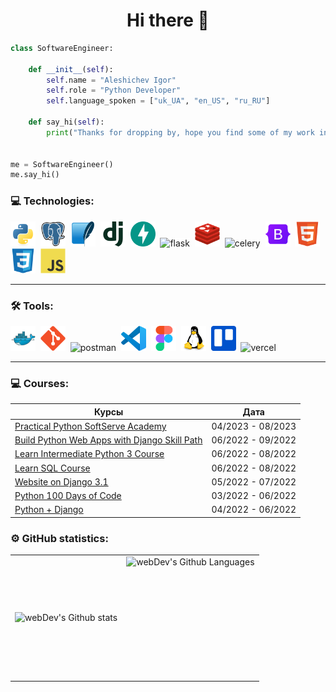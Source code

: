 <h1 align="center">Hi there 👋</h1>


```python
class SoftwareEngineer:

    def __init__(self):
        self.name = "Aleshichev Igor"
        self.role = "Python Developer"
        self.language_spoken = ["uk_UA", "en_US", "ru_RU"]

    def say_hi(self):
        print("Thanks for dropping by, hope you find some of my work interesting.")


me = SoftwareEngineer()
me.say_hi()
```




### 💻 Technologies:

<div>
  <img src="https://github.com/devicons/devicon/blob/master/icons/python/python-original.svg" title="python" alt="python" width="40" height="40"/>&nbsp
  <img src="https://github.com/devicons/devicon/blob/master/icons/postgresql/postgresql-original.svg" title="postgresql" alt="postgresql" width="40" height="40"/>&nbsp
  <img src="https://github.com/devicons/devicon/blob/master/icons/sqlite/sqlite-original.svg" title="sqlite" alt="sqlite" width="40" height="40"/>&nbsp
  <img src="https://github.com/devicons/devicon/blob/master/icons/django/django-plain.svg" title="django" alt="django" width="40" height="40"/>&nbsp
  <img src="https://github.com/devicons/devicon/blob/master/icons/fastapi/fastapi-original.svg" title="fastapi" alt="fastapi" width="40" height="40"/>&nbsp
  <img src="https://www.svgrepo.com/show/508915/flask.svg" title="flask" alt="flask" width="40" height="40" style="background-color: #ffffff"/>&nbsp
  <img src="https://github.com/devicons/devicon/blob/master/icons/redis/redis-original.svg" title="redis" alt="redis" width="40" height="40"/>&nbsp
  <img src="https://www.svgrepo.com/show/475179/celery.svg" title="celery" alt="celery" width="40" height="40"/>&nbsp
  <img src="https://github.com/devicons/devicon/blob/master/icons/bootstrap/bootstrap-original.svg" title="bootstrap" alt="bootstrap" width="40" height="40"/>&nbsp
  <img src="https://github.com/devicons/devicon/blob/master/icons/html5/html5-original.svg" title="html5" alt="html5" width="40" height="40"/>&nbsp
  <img src="https://github.com/devicons/devicon/blob/master/icons/css3/css3-original.svg" title="css" alt="css" width="40" height="40"/>&nbsp
  <img src="https://github.com/devicons/devicon/blob/master/icons/javascript/javascript-original.svg" title="javascript" alt="javascript" width="40" height="40"/>&nbsp
</div>

---

### 🛠 Tools:

<div>
  <img src="https://github.com/devicons/devicon/blob/master/icons/docker/docker-original.svg" title="docker" alt="docker" width="40" height="40"/>&nbsp
  <img src="https://github.com/devicons/devicon/blob/master/icons/git/git-original.svg" title="git" alt="git" width="40" height="40"/>&nbsp
  <img src="https://www.svgrepo.com/show/354202/postman-icon.svg" title="postman" alt="postman" width="40" height="40"/>&nbsp;
  <img src="https://github.com/devicons/devicon/blob/master/icons/vscode/vscode-original.svg" title="vscode" alt="vscode" width="40" height="40"/>&nbsp;
  <img src="https://github.com/devicons/devicon/blob/master/icons/figma/figma-original.svg" title="figma" alt="figma" width="40" height="40"/>&nbsp;
  <img src="https://github.com/devicons/devicon/blob/master/icons/linux/linux-original.svg" title="linux" alt="linux" width="40" height="40"/>&nbsp;
  <img src="https://github.com/devicons/devicon/blob/master/icons/trello/trello-plain.svg" title="trello" alt="trello" width="40" height="40"/>&nbsp;
  <img src="https://www.svgrepo.com/show/361653/vercel-logo.svg" title="vercel" alt="vercel" width="40" height="40"/>&nbsp;

    
</div>


---

### 💻 Courses:

| Курсы                                                           | Дата              |
| ----------------------------------------------------------------| :---------------: |
| <a href="https://www.udemy.com/certificate/UC-95f50749-e2f0-4f09-b71b-be7a672c5556/" target="blank">Practical Python SoftServe Academy</a>                    | 04/2023 - 08/2023 |
| <a href="https://www.codecademy.com/profiles/IgorAleshichev/certificates/607878ed81004d0017706259" target="blank">Build Python Web Apps with Django Skill Path</a>                    | 06/2022 - 09/2022 |
| <a href="https://www.codecademy.com/profiles/IgorAleshichev/certificates/18580789eaba28f09e116f4fc2acec44" target="blank">Learn Intermediate Python 3 Course</a>                    | 06/2022 - 08/2022 |
| <a href="https://www.codecademy.com/profiles/IgorAleshichev/certificates/042a4e5884e3eb6ea1f2a12be6abb851" target="blank">Learn SQL Course</a>                    | 06/2022 - 08/2022 |
| <a href="https://www.udemy.com/certificate/UC-95f50749-e2f0-4f09-b71b-be7a672c5556/" target="blank">Website on Django 3.1</a>                    | 05/2022 - 07/2022 |
| <a href="https://www.udemy.com/certificate/UC-d05c029d-d093-4c50-9850-c7cc63d4f729/" target="blank">Python 100 Days of Code</a>                  | 03/2022 - 06/2022 |
| <a href="https://www.udemy.com/certificate/UC-fc29a49a-3408-4dbc-8174-522eb0a5b74a/" target="blank">Python + Django</a>      | 04/2022 - 06/2022 |


### ⚙️ GitHub statistics:

<table>
  <tr>
    <td>
      <img align="left" src="http://github-readme-streak-stats.herokuapp.com?user=Aleshichev&theme=dark&background=000000" alt="webDev's Github stats" />
    </td>
    <td>
      <img height="195px" align="right" alt="webDev's Github Languages" src="https://github-readme-stats-sigma-five.vercel.app/api/top-langs/?username=Aleshichev&layout=compact&theme=vision-friendly-dark" />
    </td>
  </tr>
</table>
